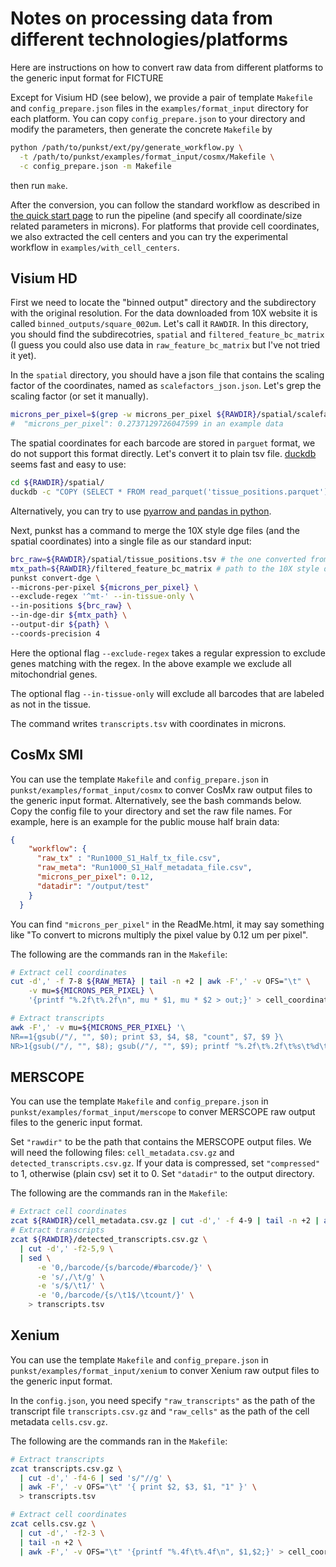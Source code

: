 # Notes on processing data from different technologies/platforms

Here are instructions on how to convert raw data from different platforms to the generic input format for FICTURE

Except for Visium HD (see below), we provide a pair of template `Makefile` and `config_prepare.json` files in the `examples/format_input` directory for each platform. You can copy `config_prepare.json` to your directory and modify the parameters, then generate the concrete `Makefile` by
```bash
python /path/to/punkst/ext/py/generate_workflow.py \
  -t /path/to/punkst/examples/format_input/cosmx/Makefile \
  -c config_prepare.json -m Makefile
```
then run `make`.

After the conversion, you can follow the standard workflow as described in [the quick start page](../workflows/index.md) to run the pipeline (and specify all coordinate/size related parameters in microns). For platforms that provide cell coordinates, we also extracted the cell centers and you can try the experimental workflow in `examples/with_cell_centers`.

## Visium HD

First we need to locate the "binned output" directory and the subdirectory with the original resolution. For the data downloaded from 10X website it is called `binned_outputs/square_002um`. Let's call it `RAWDIR`. In this directory, you should find the subdirecotries, `spatial` and `filtered_feature_bc_matrix` (I guess you could also use data in `raw_feature_bc_matrix` but I've not tried it yet).

In the `spatial` directory, you should have a json file that contains the scaling factor of the coordinates, named as `scalefactors_json.json`.
Let's grep the scaling factor (or set it manually).
```bash
microns_per_pixel=$(grep -w microns_per_pixel ${RAWDIR}/spatial/scalefactors_json.json | perl -lane '$_ =~ m/.*"microns_per_pixel": ([0-9.]+)/; print $1' )
#  "microns_per_pixel": 0.2737129726047599 in an example data
```

The spatial coordinates for each barcode are stored in `parguet` format, we do not support this format directly. Let's convert it to plain tsv file. [duckdb](https://duckdb.org/) seems fast and easy to use:

```bash
cd ${RAWDIR}/spatial/
duckdb -c "COPY (SELECT * FROM read_parquet('tissue_positions.parquet')) TO 'tissue_positions.tsv' (HEADER, DELIMITER '\t');"
```

Alternatively, you can try to use [pyarrow and pandas in python](https://pandas.pydata.org/docs/reference/api/pandas.read_parquet.html).


Next, punkst has a command to merge the 10X style dge files (and the spatial coordinates) into a single file as our standard input:

```bash
brc_raw=${RAWDIR}/spatial/tissue_positions.tsv # the one converted from parquet
mtx_path=${RAWDIR}/filtered_feature_bc_matrix # path to the 10X style dge files
punkst convert-dge \
--microns-per-pixel ${microns_per_pixel} \
--exclude-regex '^mt-' --in-tissue-only \
--in-positions ${brc_raw} \
--in-dge-dir ${mtx_path} \
--output-dir ${path} \
--coords-precision 4
```

Here the optional flag `--exclude-regex` takes a regular expression to exclude genes matching with the regex. In the above example we exclude all mitochondrial genes.

The optional flag `--in-tissue-only` will exclude all barcodes that are labeled as not in the tissue.

The command writes `transcripts.tsv` with coordinates in microns.

## CosMx SMI

You can use the template `Makefile` and `config_prepare.json` in `punkst/examples/format_input/cosmx` to conver CosMx raw output files to the generic input format. Alternatively, see the bash commands below.
Copy the config file to your directory and set the raw file names. For example, here is an example for the public mouse half brain data:

```json
{
    "workflow": {
      "raw_tx" : "Run1000_S1_Half_tx_file.csv",
      "raw_meta": "Run1000_S1_Half_metadata_file.csv",
      "microns_per_pixel": 0.12,
      "datadir": "/output/test"
    }
  }
```

You can find `"microns_per_pixel"` in the ReadMe.html, it may say something like "To convert to microns multiply the pixel value by 0.12 um per pixel".

The following are the commands ran in the `Makefile`:

```bash
# Extract cell coordinates
cut -d',' -f 7-8 ${RAW_META} | tail -n +2 | awk -F',' -v OFS="\t" \
    -v mu=${MICRONS_PER_PIXEL} \
    '{printf "%.2f\t%.2f\n", mu * $1, mu * $2 > out;}' > cell_coordinates.tsv

# Extract transcripts
awk -F',' -v mu=${MICRONS_PER_PIXEL} '\
NR==1{gsub(/"/, "", $0); print $3, $4, $8, "count", $7, $9 }\
NR>1{gsub(/"/, "", $8); gsub(/"/, "", $9); printf "%.2f\t%.2f\t%s\t%d\t%d\t%s\n", mu*$3, mu*$4, $8, 1, $7, $9 } ' ${RAW_TX} > transcripts.tsv
```

## MERSCOPE

You can use the template `Makefile` and `config_prepare.json` in `punkst/examples/format_input/merscope` to conver MERSCOPE raw output files to the generic input format.

Set `"rawdir"` to be the path that contains the MERSCOPE output files. We will need the following files: `cell_metadata.csv.gz` and `detected_transcripts.csv.gz`. If your data is compressed, set `"compressed"` to 1, otherwise (plain csv) set it to 0.
Set `"datadir"` to the output directory.

The following are the commands ran in the `Makefile`:

```bash
# Extract cell coordinates
zcat ${RAWDIR}/cell_metadata.csv.gz | cut -d',' -f 4-9 | tail -n +2 | awk -F',' -v OFS="\t" '{ print $1, $2; }' > cell_coordinates.tsv
# Extract transcripts
zcat ${RAWDIR}/detected_transcripts.csv.gz \
  | cut -d',' -f2-5,9 \
  | sed \
      -e '0,/barcode/{s/barcode/#barcode/}' \
      -e 's/,/\t/g' \
      -e 's/$/\t1/' \
      -e '0,/barcode/{s/\t1$/\tcount/}' \
    > transcripts.tsv
```

## Xenium

You can use the template `Makefile` and `config_prepare.json` in `punkst/examples/format_input/xenium` to conver Xenium raw output files to the generic input format.

In the `config.json`, you need specify `"raw_transcripts"` as the path of the transcript file `transcripts.csv.gz` and `"raw_cells"` as the path of the cell metadata `cells.csv.gz`.

The following are the commands ran in the `Makefile`:

```bash
# Extract transcripts
zcat transcripts.csv.gz \
  | cut -d',' -f4-6 | sed 's/"//g' \
  | awk -F',' -v OFS="\t" '{ print $2, $3, $1, "1" }' \
  > transcripts.tsv

# Extract cell coordinates
zcat cells.csv.gz \
  | cut -d',' -f2-3 \
  | tail -n +2 \
  | awk -F',' -v OFS="\t" '{printf "%.4f\t%.4f\n", $1,$2;}' > cell_coordinates.tsv
```
